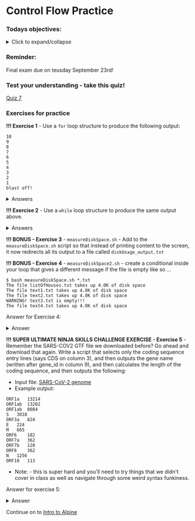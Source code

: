 # Control Flow Practice

### Todays objectives: 

<details>
  <summary>Click to expand/collapse</summary>

---

- **Vocabulary**
  - High-Performance Computing (HPC)
  - Supercomputer
  - Compute Cluster
  - Nodes
    - Login nodes
    - Compile nodes
    - Compute nodes
  - Custom Commands
  - `$PATH` – your path
  - `.bash_profile` file

- **Things you should know how to do after this class**
  - Know how to log onto ALPINE
  - Understand the benefits of using a supercomputer
  - Have a rudimentary understanding of Nodes on ALPINE
    - Understand that you shouldn’t do large jobs on the login node
  - Have a rudimentary understanding of the File Structure system on ALPINE
  - Learn about the $PATH which is an environmental variable.
    - Be aware of the concept of adding directories to your $PATH
  - Have a cursory knowledge about how .bash_profile files can be used to customize the user experience
  - Learn about the main steps in creating a custom command

- **Commands covered**
  - `acompile`
  - `curc-quota`
  - `module avail`

---

</details>


### Reminder: 

Final exam due on teusday September 23rd! 

### Test your understanding - take this quiz!

[Quiz 7](https://forms.gle/LFgfbRWYnnCYCDM16)

### Exercises for practice

**!!! Exercise 1** - Use a `for` loop structure to produce the following output:

```
10
9
8
7
6
5
4
3
2
1
blast off!
```

<details>
  <summary>Answers</summary>

---

```
#!/usr/bin/env bash
 

numbers=(10 9 8 7 6 5 4 3 2 1 "Blast-Off!")
 
# each element in the array variable houses will be sequentially accessed as the variable $housename
for number in ${numbers[@]}
do
    echo -e "$number"
 
done
```
```
#!/usr/bin/env bash
 
array=(10 9 8 7 6 5 4 3 2 1)
 
for num in ${array[@]}; do
    echo -e "$num"
done
 
echo -e "Blast off!"
```
```
#!/bin/bash
for ((i=10; i>=1; i--)); do
        echo $i
done
echo "blast off!"
```

---

</details>


**!!! Exercise 2** - Use a `while` loop structure to produce the same output above.

<details>
  <summary>Answers</summary>

---

```
#!/usr/bin/env bash

x=10

while [ $x -ge 1 ]
do
    echo $x
    (( x-- ))
done

echo "Blast off!"
```
```
#!/usr/bin/env bash

i=10

while [ $i -gt 0 ]
do
    echo "$i"
    i=$((i - 1))
done

echo "blast off!"
```

---

</details>

**!!! BONUS - Exercise 3** - `measureDiskSpace.sh` - Add to the `measureDiskSpace.sh` script so that instead of printing content to the screen, it now redirects all its output to a file called `diskUsage_output.txt`

**!!! BONUS - Exercise 4** - `measureDiskSpace2.sh` - create a conditional inside your loop that gives a different message if the file is empty like so …

```
$ bash measureDiskSpace.sh *.txt
The file listOfHouses.txt takes up 4.0K of disk space
The file text1.txt takes up 4.0K of disk space
The file text2.txt takes up 4.0K of disk space
WARNING! text3.txt is empty!!!
The file text4.txt takes up 4.0K of disk space
```

Answer for Exercise 4:

<details>
  <summary>Answer</summary>

```
#!/usr/bin/env bash
 
#Note: This answer contains a conditional within a for loop...
 
# For loop
   # If
   # Else
 
 
# Capture arguments
myarguments=$@
 
#Loop over each argument
 
for myfile in ${myarguments[@]}
do
	# Calculate the disk usage for a file
	# Remove the file name from the output using cut
	# Remove white space from the output using sed
	myspace=$( du -h $myfile | cut -f 1 | sed 's/ //g' )
 
	# Check if $myspace is 0B
	if [ $myspace == "0B" ]
	then
		# If file is empty, say so
		echo "File is empty!"
	else
		# If file is not empty, print the sentence including the file name and the disk usage:
		echo -e "The file $myfile takes up $myspace of disk space"
	fi
 
done
```

</details>

**!!! SUPER ULTIMATE NINJA SKILLS CHALLENGE EXERCISE - Exercise 5** - Remember the SARS-COV2 GTF file we downloaded before? Go ahead and download that again. Write a script that selects only the coding sequence entry lines (says CDS on column 3), and then outputs the gene name (written after gene_id in column 9), and then calculates the length of the coding sequence, and then outputs the following:
- Input file: [SARS-CoV-2 genome](https://github.com/jesshill/CSU-2025FA-DSCI-510-001_LINUX_as_a_computational_platform/blob/main/Data/SARSCoV2_ncbiGenes.gtf)
- Example output: 
```
ORF1a 	13214
ORF1ab 	13202
ORF1ab 	8084
S 	3818
ORF3a 	824
E 	224
M 	665
ORF6 	182
ORF7a 	362
ORF7b 	128
ORF8 	362
N 	1256
ORF10 	113
```
- Note: - this is super hard and you'll need to try things that we didn't cover in class as well as navigate through some weird syntax funkiness.

Answer for exercise 5:

<details>
  <summary>Answer</summary>

```
#!/usr/bin/env bash
 
# take in the file as an argument/special variable
mygtf="$1"
 
# Select just the CDS entries
grep 'CDS' $mygtf > temp.gtf
 
# Acquire gene names, start, and stop as array variables
genenames=($(cut -f 9 temp.gtf | cut -d ' ' -f 2 | sed 's/"//g' | sed 's/;//g'))
starts=($(cut -f 4 temp.gtf ))
stops=($(cut -f 5 temp.gtf ))
 
# Initiate a counter
x=0
 
# Conditional While loop
while [ $x -lt ${#genenames[@]} ]
do
 
	# print the gene name
	echo -ne ${genenames[$x]} "\t"
 
	# calculate the length of the 
	diff=$((${starts[$x]} - ${stops[$x]}))
 
	# conditional - if it's a negative, take the positive
	if [ "$diff" -lt 0 ]
		then
        diff=$(($diff * -1))
	fi
 
	# print out the distance 
	echo $diff
 
	# increment the counter
	((x++)) 
 
done
```

</details>

Continue on to [Intro to Alpine](4-5_Intro_to_Alpine.md)
